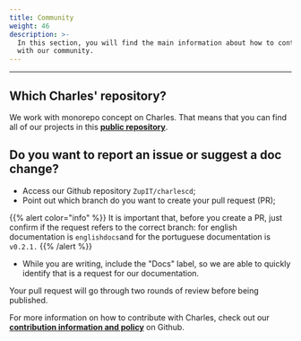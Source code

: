```yaml
---
title: Community
weight: 46
description: >-
  In this section, you will find the main information about how to contribute
  with our community.
---
```


---

## **Which Charles' repository?**

We work with monorepo concept on Charles. That means that you can find all of our projects in this [**public repository**](https://github.com/ZupIT/charlescd).

## **Do you want to report an issue or suggest a doc change?** 

* Access our Github repository  `ZupIT/charlescd`;
* Point out which branch do you want to create your pull request \(PR\); 

{{% alert color="info" %}}
It is important that, before you create a PR, just confirm if the request refers to the correct branch: for english documentation is `englishdocs`and for the portuguese documentation is `v0.2.1.`
{{% /alert %}}

* While you are writing, include the "Docs" label, so we are able to quickly identify that is a request for our documentation. 

Your pull request will go through two rounds of review before being published. 

For more information on how to contribute with Charles, check out our [**contribution information and policy**](https://github.com/ZupIT/charlescd/blob/master/CONTRIBUTING) on Github.
